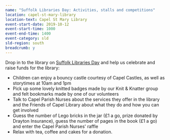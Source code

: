 ```yaml
---
name: "Suffolk Libraries Day: Activities, stalls and competitions"
location: capel-st-mary-library
location-text: Capel St Mary Library
event-start-date: 2019-10-12
event-start-time: 1000
event-end-time: 1400
event-category: sld
sld-region: south
breadcrumb: y
---
```


Drop in to the library on [Suffolk Libraries Day](/suffolk-libraries-day/) and help us celebrate and raise funds for the library:

* Children can enjoy a bouncy castle courtesy of Capel Castles, as well as storytimes at 10am and 1pm
* Pick up some lovely knitted badges made by our Knit & Knatter group and felt bookmarks made by one of our volunteers
* Talk to Capel Parish Nurses about the services they offer in the library and the Friends of Capel Library about what they do and how you can get involved
* Guess the number of Lego bricks in the jar (£1 a go, prize donated by Drayton Insurance), guess the number of pages in the book (£1 a go) and enter the Capel Parish Nurses' raffle
* Relax with tea, coffee and cakes for a donation.
